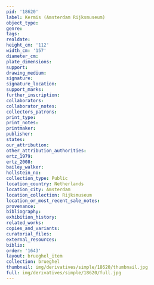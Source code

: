 ```yaml
---
pid: '18620'
label: Kermis (Amsterdam Rijksmuseum)
object_type: 
genre: 
tags: 
realdate: 
height_cm: '112'
width_cm: '157'
diameter_cm: 
plate_dimensions: 
support: 
drawing_medium: 
signature: 
signature_location: 
support_marks: 
further_inscription: 
collaborators: 
collaborator_notes: 
collectors_patrons: 
print_type: 
print_notes: 
printmaker: 
publisher: 
states: 
our_attribution: 
other_attribution_authorities: 
ertz_1979: 
ertz_2008: 
bailey_walker: 
hollstein_no: 
collection_type: Public
location_country: Netherlands
location_city: Amsterdam
location_collection: Rijksmuseum
location_or_most_recent_sale_notes: 
provenance: 
bibliography: 
exhibition_history: 
related_works: 
copies_and_variants: 
curatorial_files: 
external_resources: 
biblio: 
order: '1643'
layout: brueghel_item
collection: brueghel
thumbnail: img/derivatives/simple/18620/thumbnail.jpg
full: img/derivatives/simple/18620/full.jpg
---
```

